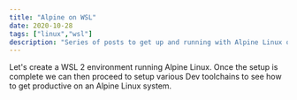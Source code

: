 ```yaml
---
title: "Alpine on WSL"
date: 2020-10-28
tags: ["linux","wsl"]
description: "Series of posts to get up and running with Alpine Linux on WSL"
---
```

Let's create a WSL 2 environment running Alpine Linux. Once the setup is
complete we can then proceed to setup various Dev toolchains to see how to get
productive on an Alpine Linux system.
